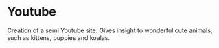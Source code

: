 # Youtube
Creation of a semi Youtube site. Gives insight to wonderful cute animals, such as kittens, puppies and koalas. 
